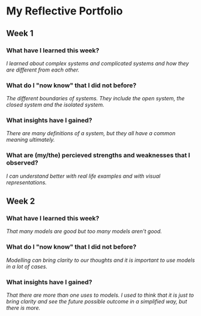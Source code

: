 # My Reflective Portfolio 

## Week 1

### What have I learned this week?

*I learned about complex systems and complicated systems and how they are different from each other.*

### What do I "now know" that I did not before?

*The different boundaries of systems. They include the open system, the closed system and the isolated system.*

### What insights have I gained?

*There are many definitions of a system, but they all have a common meaning ultimately.*

### What are (my/the) percieved strengths and weaknesses that I observed?

*I can understand better with real life examples and with visual representations.*


## Week 2

### What have I learned this week?

*That many models are good but too many models aren't good.*

### What do I "now know" that I did not before?

*Modelling can bring clarity to our thoughts and it is important to use models in a lot of cases.*

### What insights have I gained?

*That there are more than one uses to models. I used to think that it is just to bring clarity and see the future possible outcome in a simplified way, but there is more.*





